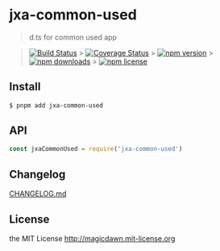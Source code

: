 # jxa-common-used

> d.ts for common used app

> [![Build Status](https://img.shields.io/github/actions/workflow/status/magicdawn/jxa-common-used/ci.yml?style=flat-square&branch=main)](https://github.com/magicdawn/jxa-common-used/actions/workflows/ci.yml) > [![Coverage Status](https://img.shields.io/codecov/c/github/magicdawn/jxa-common-used.svg?style=flat-square)](https://codecov.io/gh/magicdawn/jxa-common-used) > [![npm version](https://img.shields.io/npm/v/jxa-common-used.svg?style=flat-square)](https://www.npmjs.com/package/jxa-common-used) > [![npm downloads](https://img.shields.io/npm/dm/jxa-common-used.svg?style=flat-square)](https://www.npmjs.com/package/jxa-common-used) > [![npm license](https://img.shields.io/npm/l/jxa-common-used.svg?style=flat-square)](http://magicdawn.mit-license.org)

## Install

```sh
$ pnpm add jxa-common-used
```

## API

```js
const jxaCommonUsed = require('jxa-common-used')
```

## Changelog

[CHANGELOG.md](CHANGELOG.md)

## License

the MIT License http://magicdawn.mit-license.org
